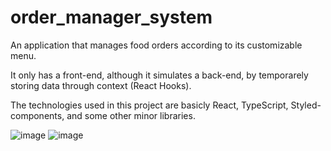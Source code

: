 # order_manager_system
An application that manages food orders according to its customizable menu.

It only has a front-end, although it simulates a back-end, by temporarely storing data through context (React Hooks).

The technologies used in this project are basicly React, TypeScript, Styled-components, and some other minor libraries.

![image](https://user-images.githubusercontent.com/87882092/235585034-1c540b01-554f-4896-9e1f-3c47c6b10375.png)
![image](https://user-images.githubusercontent.com/87882092/235584288-b8af44ca-e615-44cc-89a1-a43addba3ac3.png)
